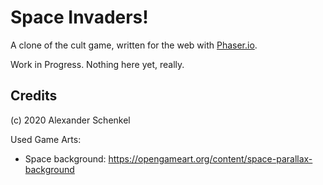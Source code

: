 Space Invaders!
=================

A clone of the cult game, written for the web with [Phaser.io](https://phaser.io).

Work in Progress. Nothing here yet, really.



Credits
------------

(c) 2020 Alexander Schenkel

Used Game Arts:

* Space background: https://opengameart.org/content/space-parallax-background